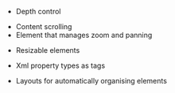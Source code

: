 - Depth control

+ Content scrolling
+ Element that manages zoom and panning

- Resizable elements

- Xml property types as tags

- Layouts for automatically organising elements